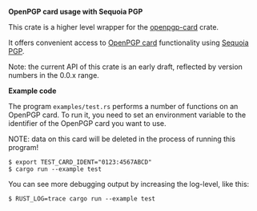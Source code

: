 <!--
SPDX-FileCopyrightText: 2021-2022 Heiko Schaefer <heiko@schaefer.name>
SPDX-License-Identifier: MIT OR Apache-2.0
-->

**OpenPGP card usage with Sequoia PGP**

This crate is a higher level wrapper for the
[openpgp-card](https://crates.io/crates/openpgp-card) crate.

It offers convenient access to
[OpenPGP card](https://en.wikipedia.org/wiki/OpenPGP_card)
functionality using [Sequoia PGP](https://sequoia-pgp.org/).

Note: the current API of this crate is an early draft, reflected by version numbers in the 0.0.x range.

**Example code**

The program `examples/test.rs` performs a number of functions on an OpenPGP card.
To run it, you need to set an environment variable to the identifier of 
the OpenPGP card you want to use.

NOTE: data on this card will be deleted in the process of running this 
program!

```
$ export TEST_CARD_IDENT="0123:4567ABCD"
$ cargo run --example test
```

You can see more debugging output by increasing the log-level, like this:

```
$ RUST_LOG=trace cargo run --example test
```